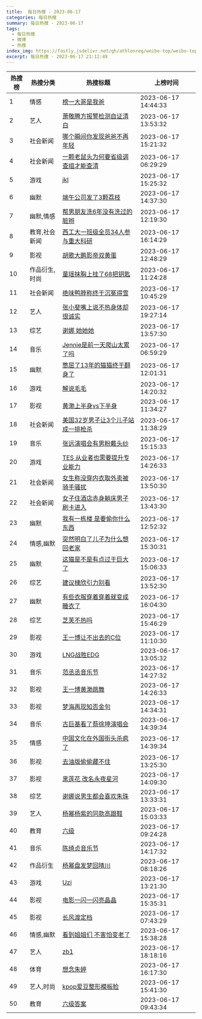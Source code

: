 ```yaml
---
title:  每日热搜 - 2023-06-17
categories: 每日热搜
summary: 每日热搜 - 2023-06-17
tags:
  - 每日热搜
  - 微博
  - 热搜
index_img: https://fastly.jsdelivr.net/gh/athlonreg/weibo-top/weibo-top.jpeg
excerpt: 每日热搜 - 2023-06-17 21:12:49
---
```


| 热搜榜 | 热搜分类 | 热搜标题 | 上榜时间 |
| --- | --- | --- | --- |
| 1 | 情感 | [榜一大哥是我爸](https://s.weibo.com/weibo%3Fq%3D%2523%E6%A6%9C%E4%B8%80%E5%A4%A7%E5%93%A5%E6%98%AF%E6%88%91%E7%88%B8%2523) | 2023-06-17 14:44:33 | 
| 2 | 艺人 | [萧敬腾方报警检测自证清白](https://s.weibo.com/weibo%3Fq%3D%2523%E8%90%A7%E6%95%AC%E8%85%BE%E6%96%B9%E6%8A%A5%E8%AD%A6%E6%A3%80%E6%B5%8B%E8%87%AA%E8%AF%81%E6%B8%85%E7%99%BD%2523) | 2023-06-17 13:53:32 | 
| 3 | 社会新闻 | [哪个瞬间你发现爸爸不再年轻](https://s.weibo.com/weibo%3Fq%3D%2523%E5%93%AA%E4%B8%AA%E7%9E%AC%E9%97%B4%E4%BD%A0%E5%8F%91%E7%8E%B0%E7%88%B8%E7%88%B8%E4%B8%8D%E5%86%8D%E5%B9%B4%E8%BD%BB%2523) | 2023-06-17 15:21:32 | 
| 4 | 社会新闻 | [一颗老鼠头为何要省级调查组才能查清](https://s.weibo.com/weibo%3Fq%3D%2523%E4%B8%80%E9%A2%97%E8%80%81%E9%BC%A0%E5%A4%B4%E4%B8%BA%E4%BD%95%E8%A6%81%E7%9C%81%E7%BA%A7%E8%B0%83%E6%9F%A5%E7%BB%84%E6%89%8D%E8%83%BD%E6%9F%A5%E6%B8%85%2523) | 2023-06-17 06:29:29 | 
| 5 | 游戏 | [jkl](https://s.weibo.com/weibo%3Fq%3D%2523jkl%2523) | 2023-06-17 15:25:32 | 
| 6 | 幽默 | [端午公司发了3颗荔枝](https://s.weibo.com/weibo%3Fq%3D%2523%E7%AB%AF%E5%8D%88%E5%85%AC%E5%8F%B8%E5%8F%91%E4%BA%863%E9%A2%97%E8%8D%94%E6%9E%9D%2523) | 2023-06-17 14:37:30 | 
| 7 | 幽默,情感 | [帮男朋友洗6年没有洗过的脏辫](https://s.weibo.com/weibo%3Fq%3D%2523%E5%B8%AE%E7%94%B7%E6%9C%8B%E5%8F%8B%E6%B4%976%E5%B9%B4%E6%B2%A1%E6%9C%89%E6%B4%97%E8%BF%87%E7%9A%84%E8%84%8F%E8%BE%AB%2523) | 2023-06-17 12:19:30 | 
| 8 | 教育,社会新闻 | [西工大一班级全员34人参与重大科研](https://s.weibo.com/weibo%3Fq%3D%2523%E8%A5%BF%E5%B7%A5%E5%A4%A7%E4%B8%80%E7%8F%AD%E7%BA%A7%E5%85%A8%E5%91%9834%E4%BA%BA%E5%8F%82%E4%B8%8E%E9%87%8D%E5%A4%A7%E7%A7%91%E7%A0%94%2523) | 2023-06-17 16:14:29 | 
| 9 | 影视 | [胡歌大鹏影帝双黄蛋](https://s.weibo.com/weibo%3Fq%3D%2523%E8%83%A1%E6%AD%8C%E5%A4%A7%E9%B9%8F%E5%BD%B1%E5%B8%9D%E5%8F%8C%E9%BB%84%E8%9B%8B%2523) | 2023-06-17 12:48:29 | 
| 10 | 作品衍生,时尚 | [童瑶抹胸上挂了68把钥匙](https://s.weibo.com/weibo%3Fq%3D%2523%E7%AB%A5%E7%91%B6%E6%8A%B9%E8%83%B8%E4%B8%8A%E6%8C%82%E4%BA%8668%E6%8A%8A%E9%92%A5%E5%8C%99%2523) | 2023-06-17 11:24:28 | 
| 11 | 社会新闻 | [绝味鸭脖称终于沉冤得雪](https://s.weibo.com/weibo%3Fq%3D%2523%E7%BB%9D%E5%91%B3%E9%B8%AD%E8%84%96%E7%A7%B0%E7%BB%88%E4%BA%8E%E6%B2%89%E5%86%A4%E5%BE%97%E9%9B%AA%2523) | 2023-06-17 10:45:29 | 
| 12 | 艺人 | [张小斐嘴上说不热身体却很诚实](https://s.weibo.com/weibo%3Fq%3D%2523%E5%BC%A0%E5%B0%8F%E6%96%90%E5%98%B4%E4%B8%8A%E8%AF%B4%E4%B8%8D%E7%83%AD%E8%BA%AB%E4%BD%93%E5%8D%B4%E5%BE%88%E8%AF%9A%E5%AE%9E%2523) | 2023-06-17 19:27:14 | 
| 13 | 综艺 | [谢娜 她她她](https://s.weibo.com/weibo%3Fq%3D%2523%E8%B0%A2%E5%A8%9C%20%E5%A5%B9%E5%A5%B9%E5%A5%B9%2523) | 2023-06-17 13:57:30 | 
| 14 | 音乐 | [Jennie是前一天爬山太累了吗](https://s.weibo.com/weibo%3Fq%3D%2523Jennie%E6%98%AF%E5%89%8D%E4%B8%80%E5%A4%A9%E7%88%AC%E5%B1%B1%E5%A4%AA%E7%B4%AF%E4%BA%86%E5%90%97%2523) | 2023-06-17 06:59:29 | 
| 15 | 幽默 | [憋屈了13年的猫猫终于翻身了](https://s.weibo.com/weibo%3Fq%3D%2523%E6%86%8B%E5%B1%88%E4%BA%8613%E5%B9%B4%E7%9A%84%E7%8C%AB%E7%8C%AB%E7%BB%88%E4%BA%8E%E7%BF%BB%E8%BA%AB%E4%BA%86%2523) | 2023-06-17 12:01:31 | 
| 16 | 游戏 | [解说毛毛](https://s.weibo.com/weibo%3Fq%3D%2523%E8%A7%A3%E8%AF%B4%E6%AF%9B%E6%AF%9B%2523) | 2023-06-17 14:20:32 | 
| 17 | 影视 | [黄渤上半身vs下半身](https://s.weibo.com/weibo%3Fq%3D%2523%E9%BB%84%E6%B8%A4%E4%B8%8A%E5%8D%8A%E8%BA%ABvs%E4%B8%8B%E5%8D%8A%E8%BA%AB%2523) | 2023-06-17 11:34:27 | 
| 18 | 社会新闻 | [美国32岁男子让3个儿子站成一排枪杀](https://s.weibo.com/weibo%3Fq%3D%2523%E7%BE%8E%E5%9B%BD32%E5%B2%81%E7%94%B7%E5%AD%90%E8%AE%A93%E4%B8%AA%E5%84%BF%E5%AD%90%E7%AB%99%E6%88%90%E4%B8%80%E6%8E%92%E6%9E%AA%E6%9D%80%2523) | 2023-06-17 11:38:29 | 
| 19 | 音乐 | [张远演唱会有男粉戴头纱](https://s.weibo.com/weibo%3Fq%3D%2523%E5%BC%A0%E8%BF%9C%E6%BC%94%E5%94%B1%E4%BC%9A%E6%9C%89%E7%94%B7%E7%B2%89%E6%88%B4%E5%A4%B4%E7%BA%B1%2523) | 2023-06-17 15:15:33 | 
| 20 | 游戏 | [TES 从业者也需要提升专业能力](https://s.weibo.com/weibo%3Fq%3D%2523TES%20%E4%BB%8E%E4%B8%9A%E8%80%85%E4%B9%9F%E9%9C%80%E8%A6%81%E6%8F%90%E5%8D%87%E4%B8%93%E4%B8%9A%E8%83%BD%E5%8A%9B%2523) | 2023-06-17 14:26:33 | 
| 21 | 社会新闻 | [女生称没穿内衣取外卖被骑手骚扰](https://s.weibo.com/weibo%3Fq%3D%2523%E5%A5%B3%E7%94%9F%E7%A7%B0%E6%B2%A1%E7%A9%BF%E5%86%85%E8%A1%A3%E5%8F%96%E5%A4%96%E5%8D%96%E8%A2%AB%E9%AA%91%E6%89%8B%E9%AA%9A%E6%89%B0%2523) | 2023-06-17 13:50:30 | 
| 22 | 社会新闻 | [女子住酒店赤身躺床男子刷卡进入](https://s.weibo.com/weibo%3Fq%3D%2523%E5%A5%B3%E5%AD%90%E4%BD%8F%E9%85%92%E5%BA%97%E8%B5%A4%E8%BA%AB%E8%BA%BA%E5%BA%8A%E7%94%B7%E5%AD%90%E5%88%B7%E5%8D%A1%E8%BF%9B%E5%85%A5%2523) | 2023-06-17 13:43:30 | 
| 23 | 幽默 | [我有一栋楼 是要偷你什么东西](https://s.weibo.com/weibo%3Fq%3D%2523%E6%88%91%E6%9C%89%E4%B8%80%E6%A0%8B%E6%A5%BC%20%E6%98%AF%E8%A6%81%E5%81%B7%E4%BD%A0%E4%BB%80%E4%B9%88%E4%B8%9C%E8%A5%BF%2523) | 2023-06-17 12:52:32 | 
| 24 | 情感,幽默 | [突然明白了儿子为什么想回老家](https://s.weibo.com/weibo%3Fq%3D%2523%E7%AA%81%E7%84%B6%E6%98%8E%E7%99%BD%E4%BA%86%E5%84%BF%E5%AD%90%E4%B8%BA%E4%BB%80%E4%B9%88%E6%83%B3%E5%9B%9E%E8%80%81%E5%AE%B6%2523) | 2023-06-17 15:30:31 | 
| 25 | 幽默 | [这猫是不是有点过于巨大了](https://s.weibo.com/weibo%3Fq%3D%2523%E8%BF%99%E7%8C%AB%E6%98%AF%E4%B8%8D%E6%98%AF%E6%9C%89%E7%82%B9%E8%BF%87%E4%BA%8E%E5%B7%A8%E5%A4%A7%E4%BA%86%2523) | 2023-06-17 15:06:33 | 
| 26 | 综艺 | [建议棣欣引力别看](https://s.weibo.com/weibo%3Fq%3D%2523%E5%BB%BA%E8%AE%AE%E6%A3%A3%E6%AC%A3%E5%BC%95%E5%8A%9B%E5%88%AB%E7%9C%8B%2523) | 2023-06-17 13:52:30 | 
| 27 | 幽默 | [有些衣服穿着穿着就变成睡衣了](https://s.weibo.com/weibo%3Fq%3D%2523%E6%9C%89%E4%BA%9B%E8%A1%A3%E6%9C%8D%E7%A9%BF%E7%9D%80%E7%A9%BF%E7%9D%80%E5%B0%B1%E5%8F%98%E6%88%90%E7%9D%A1%E8%A1%A3%E4%BA%86%2523) | 2023-06-17 16:04:30 | 
| 28 | 综艺 | [芝芙不热吗](https://s.weibo.com/weibo%3Fq%3D%2523%E8%8A%9D%E8%8A%99%E4%B8%8D%E7%83%AD%E5%90%97%2523) | 2023-06-17 15:46:29 | 
| 29 | 影视 | [王一博让不出去的C位](https://s.weibo.com/weibo%3Fq%3D%2523%E7%8E%8B%E4%B8%80%E5%8D%9A%E8%AE%A9%E4%B8%8D%E5%87%BA%E5%8E%BB%E7%9A%84C%E4%BD%8D%2523) | 2023-06-17 11:10:30 | 
| 30 | 游戏 | [LNG战胜EDG](https://s.weibo.com/weibo%3Fq%3D%2523LNG%E6%88%98%E8%83%9CEDG%2523) | 2023-06-17 13:05:32 | 
| 31 | 音乐 | [范丞丞音乐节](https://s.weibo.com/weibo%3Fq%3D%2523%E8%8C%83%E4%B8%9E%E4%B8%9E%E9%9F%B3%E4%B9%90%E8%8A%82%2523) | 2023-06-17 14:27:32 | 
| 32 | 影视 | [王一博黄渤跳舞](https://s.weibo.com/weibo%3Fq%3D%2523%E7%8E%8B%E4%B8%80%E5%8D%9A%E9%BB%84%E6%B8%A4%E8%B7%B3%E8%88%9E%2523) | 2023-06-17 14:26:33 | 
| 33 | 影视 | [梦海再现知否金句](https://s.weibo.com/weibo%3Fq%3D%2523%E6%A2%A6%E6%B5%B7%E5%86%8D%E7%8E%B0%E7%9F%A5%E5%90%A6%E9%87%91%E5%8F%A5%2523) | 2023-06-17 14:34:31 | 
| 34 | 音乐 | [古巨基看了蔡徐坤演唱会](https://s.weibo.com/weibo%3Fq%3D%2523%E5%8F%A4%E5%B7%A8%E5%9F%BA%E7%9C%8B%E4%BA%86%E8%94%A1%E5%BE%90%E5%9D%A4%E6%BC%94%E5%94%B1%E4%BC%9A%2523) | 2023-06-17 14:39:34 | 
| 35 | 情感 | [中国文化在外国街头杀疯了](https://s.weibo.com/weibo%3Fq%3D%2523%E4%B8%AD%E5%9B%BD%E6%96%87%E5%8C%96%E5%9C%A8%E5%A4%96%E5%9B%BD%E8%A1%97%E5%A4%B4%E6%9D%80%E7%96%AF%E4%BA%86%2523) | 2023-06-17 14:39:34 | 
| 36 | 影视 | [去油版偷偷藏不住](https://s.weibo.com/weibo%3Fq%3D%2523%E5%8E%BB%E6%B2%B9%E7%89%88%E5%81%B7%E5%81%B7%E8%97%8F%E4%B8%8D%E4%BD%8F%2523) | 2023-06-17 13:25:30 | 
| 37 | 影视 | [黑莲花 改名永夜星河](https://s.weibo.com/weibo%3Fq%3D%2523%E9%BB%91%E8%8E%B2%E8%8A%B1%20%E6%94%B9%E5%90%8D%E6%B0%B8%E5%A4%9C%E6%98%9F%E6%B2%B3%2523) | 2023-06-17 14:09:30 | 
| 38 | 综艺 | [谢娜说男生都会喜欢朱珠](https://s.weibo.com/weibo%3Fq%3D%2523%E8%B0%A2%E5%A8%9C%E8%AF%B4%E7%94%B7%E7%94%9F%E9%83%BD%E4%BC%9A%E5%96%9C%E6%AC%A2%E6%9C%B1%E7%8F%A0%2523) | 2023-06-17 13:33:31 | 
| 39 | 艺人 | [杨幂杨紫的同款高跟鞋](https://s.weibo.com/weibo%3Fq%3D%2523%E6%9D%A8%E5%B9%82%E6%9D%A8%E7%B4%AB%E7%9A%84%E5%90%8C%E6%AC%BE%E9%AB%98%E8%B7%9F%E9%9E%8B%2523) | 2023-06-17 15:03:33 | 
| 40 | 教育 | [六级](https://s.weibo.com/weibo%3Fq%3D%2523%E5%85%AD%E7%BA%A7%2523) | 2023-06-17 09:24:28 | 
| 41 | 音乐 | [陈绮贞音乐节](https://s.weibo.com/weibo%3Fq%3D%2523%E9%99%88%E7%BB%AE%E8%B4%9E%E9%9F%B3%E4%B9%90%E8%8A%82%2523) | 2023-06-17 14:17:32 | 
| 42 | 作品衍生 | [杨幂盘发梦回晴川](https://s.weibo.com/weibo%3Fq%3D%2523%E6%9D%A8%E5%B9%82%E7%9B%98%E5%8F%91%E6%A2%A6%E5%9B%9E%E6%99%B4%E5%B7%9D%2523) | 2023-06-17 08:18:26 | 
| 43 | 游戏 | [Uzi](https://s.weibo.com/weibo%3Fq%3D%2523Uzi%2523) | 2023-06-17 13:21:30 | 
| 44 | 影视 | [电影一闪一闪亮晶晶](https://s.weibo.com/weibo%3Fq%3D%2523%E7%94%B5%E5%BD%B1%E4%B8%80%E9%97%AA%E4%B8%80%E9%97%AA%E4%BA%AE%E6%99%B6%E6%99%B6%2523) | 2023-06-17 15:35:31 | 
| 45 | 影视 | [长风渡定档](https://s.weibo.com/weibo%3Fq%3D%2523%E9%95%BF%E9%A3%8E%E6%B8%A1%E5%AE%9A%E6%A1%A3%2523) | 2023-06-17 07:43:29 | 
| 46 | 情感,幽默 | [看到姐姐们 不害怕变老了](https://s.weibo.com/weibo%3Fq%3D%2523%E7%9C%8B%E5%88%B0%E5%A7%90%E5%A7%90%E4%BB%AC%20%E4%B8%8D%E5%AE%B3%E6%80%95%E5%8F%98%E8%80%81%E4%BA%86%2523) | 2023-06-17 15:38:28 | 
| 47 | 艺人 | [zb1](https://s.weibo.com/weibo%3Fq%3D%2523zb1%2523) | 2023-06-17 18:18:16 | 
| 48 | 体育 | [想念朱婷](https://s.weibo.com/weibo%3Fq%3D%2523%E6%83%B3%E5%BF%B5%E6%9C%B1%E5%A9%B7%2523) | 2023-06-17 16:17:30 | 
| 49 | 艺人,时尚 | [kpop爱豆整形模板脸](https://s.weibo.com/weibo%3Fq%3D%2523kpop%E7%88%B1%E8%B1%86%E6%95%B4%E5%BD%A2%E6%A8%A1%E6%9D%BF%E8%84%B8%2523) | 2023-06-17 15:41:30 | 
| 50 | 教育 | [六级答案](https://s.weibo.com/weibo%3Fq%3D%2523%E5%85%AD%E7%BA%A7%E7%AD%94%E6%A1%88%2523) | 2023-06-17 09:43:34 | 
